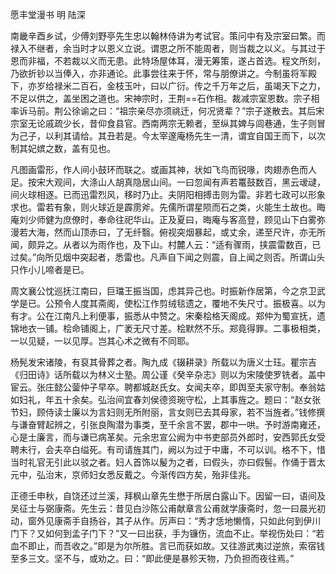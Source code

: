 愿丰堂漫书 明 陆深  

南畿辛酉乡试，少傅刘野亭先生忠以翰林侍讲为考试官。策问中有及宗室曰繁。而禄入不继者，余当时才以恩义立说。谓恩之所不能周者，则当裁之以义。与其过于恩而非福，不若裁以义而无患。此特场屋体耳，漫无筹策，遂占首选。程文所刻，乃欲折钞以当俸入，亦非通论。此事尝往来于怀，常与朋僚讲之。今制虽将军殿下，亦岁给禄米二百石，金枝玉叶，曰以广衍。传之千万年之后，虽竭天下之力，不足以供之，盖坐困之道也。宋神宗时，王荆==石作相。裁减宗室恩数。宗子相率诉马前。荆公徐谕之曰：“祖宗亲尽亦须祧迁，何况贤辈？”宗子遂散去。其后宋宗室无论戚疏少长，昔仰食县官。西南两宗无赖者，至纵其婢与闾巷通，生子则冒为己子，以利其请给。其丑若是。今太宰邃庵杨先生一清，谓宜自国王而下，以次制其妃嫔之数，盖有见也。  

凡图画雷形，作人间小鼓环而联之。或画其神，状如飞鸟而锐喙，肉翅赤色而人足。按宋大观间，大涤山人胡真隐居山间。一曰忽闻有声若鼍鼓数百，黑云叆叇，间火球相逐。已而迅雷烈风，移时乃止。夫阴阳相搏击则为雷。非若七政可以形象求也。雷若有象，则火球近是霹雳斧。先儒所谓星陨而石之类，火能生土故也。晦庵刘少师健为庶僚时，奉命往祀华山。正及夏曰，晦庵与客高登，顾见山下白雾弥漫若大海，然而山顶赤曰，了无纤翳。俯视突烟暴起，或丈余，递至尺许，亦无所闻，颇异之。从者以为雨作也，及下山。村麓人云：“适有骤雨，挟震雷数百，已过矣。”向所见烟中突起者，悉雷也。凡声自下闻之则震，自上闻之则否。所谓山头只作小儿啼者是已。  

周文襄公忱巡抚江南曰，巨璫王振当国，虑其异己也。时振新作居第，今之京卫武学是已。公预令人度其斋阁，使松江作剪绒毯遗之，覆地不失尺寸。振极喜。以为有才。公在江南凡上利便事，振悉从中赞之。宋秦桧格天阁成。郑仲为蜀宣抚，遗锦地衣一铺。桧命铺阁上，广袤无尺寸差。桧默然不乐。郑竟得罪。二事极相类，一以见疑，一以见厚。岂其心术之微有不同耶。  

杨髡发宋诸陵，有裒其骨葬之者。陶九成《辍耕录》所载以为唐义士珏。瞿宗吉《归田诗》话所载以为林义士塾。周公谨《癸辛杂志》则以为宋陵使罗铣者。盖中宦云。张庄懿公蓥仲子早卒。聘都城赵氏女。女闻夫卒，即舆至夫家守制。奉翁姑如妇礼，年五十余矣。弘治间宜春刘侯德资琬守松，上其事旌之。题曰：“赵女张节妇，顾侍读士廉以为言妇则无所附丽，言女则已去其母家，若不当旌者。”钱修撰与谦奋臂起辨之，引张良陶潜为事类，至千余言不罢，郡中一哄。予时游南雍还，心是士廉言，而与谦已病革矣。元余忠宣公阙为中书吏部员外郎时，安西郭氏女受聘未行，会夫卒白缢死。有司请旌其门，阙以为过于中庸，不可以训。格不下，惜当时礼官无引此以驳之者。妇人首饰以髲为之者，曰假头，亦曰假髻。作俑于晋太元中，弘治末，京师妇女悉反戴之。今渐传四方矣，殆非佳兆。  

正德壬申秋，自饶还过兰溪，拜枫山章先生懋于所居白露山下。因留一曰，语间及吴征士与弼康斋。先生云：昔见白沙陈公甫献章言公甫就学康斋时，忽一曰晨光初动，窗外见康斋手自扬谷，其子从作。厉声曰：“秀才恁地懒惰，只如此何到伊川门下？又如何到孟子门下？”又一曰出获，手为镰伤，流血不止。举视伤处曰：“若血不即止，而吾收之。”即是为尔所胜。言已而获如故。又往游武夷过逆旅，索宿钱至多三文。坚不与，或劝之。曰：“即此便是暴殄天物，乃负担而夜往焉。”  

